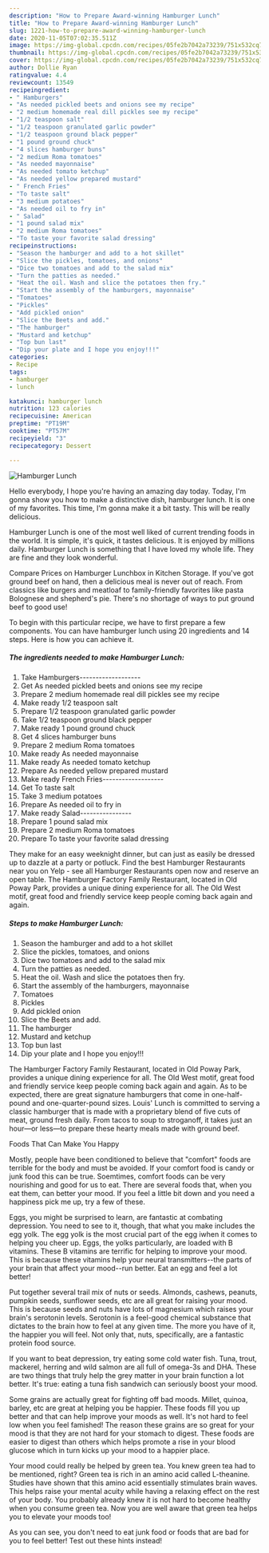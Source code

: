 ```yaml
---
description: "How to Prepare Award-winning Hamburger Lunch"
title: "How to Prepare Award-winning Hamburger Lunch"
slug: 1221-how-to-prepare-award-winning-hamburger-lunch
date: 2020-11-05T07:02:35.511Z
image: https://img-global.cpcdn.com/recipes/05fe2b7042a73239/751x532cq70/hamburger-lunch-recipe-main-photo.jpg
thumbnail: https://img-global.cpcdn.com/recipes/05fe2b7042a73239/751x532cq70/hamburger-lunch-recipe-main-photo.jpg
cover: https://img-global.cpcdn.com/recipes/05fe2b7042a73239/751x532cq70/hamburger-lunch-recipe-main-photo.jpg
author: Dollie Ryan
ratingvalue: 4.4
reviewcount: 13549
recipeingredient:
- " Hamburgers"
- "As needed pickled beets and onions see my recipe"
- "2 medium homemade real dill pickles see my recipe"
- "1/2 teaspoon salt"
- "1/2 teaspoon granulated garlic powder"
- "1/2 teaspoon ground black pepper"
- "1 pound ground chuck"
- "4 slices hamburger buns"
- "2 medium Roma tomatoes"
- "As needed mayonnaise"
- "As needed tomato ketchup"
- "As needed yellow prepared mustard"
- " French Fries"
- "To taste salt"
- "3 medium potatoes"
- "As needed oil to fry in"
- " Salad"
- "1 pound salad mix"
- "2 medium Roma tomatoes"
- "To taste your favorite salad dressing"
recipeinstructions:
- "Season the hamburger and add to a hot skillet"
- "Slice the pickles, tomatoes, and onions"
- "Dice two tomatoes and add to the salad mix"
- "Turn the patties as needed."
- "Heat the oil. Wash and slice the potatoes then fry."
- "Start the assembly of the hamburgers, mayonnaise"
- "Tomatoes"
- "Pickles"
- "Add pickled onion"
- "Slice the Beets and add."
- "The hamburger"
- "Mustard and ketchup"
- "Top bun last"
- "Dip your plate and I hope you enjoy!!!"
categories:
- Recipe
tags:
- hamburger
- lunch

katakunci: hamburger lunch 
nutrition: 123 calories
recipecuisine: American
preptime: "PT19M"
cooktime: "PT57M"
recipeyield: "3"
recipecategory: Dessert

---
```



![Hamburger Lunch](https://img-global.cpcdn.com/recipes/05fe2b7042a73239/751x532cq70/hamburger-lunch-recipe-main-photo.jpg)

Hello everybody, I hope you're having an amazing day today. Today, I'm gonna show you how to make a distinctive dish, hamburger lunch. It is one of my favorites. This time, I'm gonna make it a bit tasty. This will be really delicious.

Hamburger Lunch is one of the most well liked of current trending foods in the world. It is simple, it's quick, it tastes delicious. It is enjoyed by millions daily. Hamburger Lunch is something that I have loved my whole life. They are fine and they look wonderful.

Compare Prices on Hamburger Lunchbox in Kitchen Storage. If you&#39;ve got ground beef on hand, then a delicious meal is never out of reach. From classics like burgers and meatloaf to family-friendly favorites like pasta Bolognese and shepherd&#39;s pie. There&#39;s no shortage of ways to put ground beef to good use!


To begin with this particular recipe, we have to first prepare a few components. You can have hamburger lunch using 20 ingredients and 14 steps. Here is how you can achieve it.

<!--inarticleads1-->

##### The ingredients needed to make Hamburger Lunch:

1. Take  Hamburgers-------------------
1. Get As needed pickled beets and onions see my recipe
1. Prepare 2 medium homemade real dill pickles see my recipe
1. Make ready 1/2 teaspoon salt
1. Prepare 1/2 teaspoon granulated garlic powder
1. Take 1/2 teaspoon ground black pepper
1. Make ready 1 pound ground chuck
1. Get 4 slices hamburger buns
1. Prepare 2 medium Roma tomatoes
1. Make ready As needed mayonnaise
1. Make ready As needed tomato ketchup
1. Prepare As needed yellow prepared mustard
1. Make ready  French Fries-------------------
1. Get To taste salt
1. Take 3 medium potatoes
1. Prepare As needed oil to fry in
1. Make ready  Salad----------------
1. Prepare 1 pound salad mix
1. Prepare 2 medium Roma tomatoes
1. Prepare To taste your favorite salad dressing


They make for an easy weeknight dinner, but can just as easily be dressed up to dazzle at a party or potluck. Find the best Hamburger Restaurants near you on Yelp - see all Hamburger Restaurants open now and reserve an open table. The Hamburger Factory Family Restaurant, located in Old Poway Park, provides a unique dining experience for all. The Old West motif, great food and friendly service keep people coming back again and again. 

<!--inarticleads2-->

##### Steps to make Hamburger Lunch:

1. Season the hamburger and add to a hot skillet
1. Slice the pickles, tomatoes, and onions
1. Dice two tomatoes and add to the salad mix
1. Turn the patties as needed.
1. Heat the oil. Wash and slice the potatoes then fry.
1. Start the assembly of the hamburgers, mayonnaise
1. Tomatoes
1. Pickles
1. Add pickled onion
1. Slice the Beets and add.
1. The hamburger
1. Mustard and ketchup
1. Top bun last
1. Dip your plate and I hope you enjoy!!!


The Hamburger Factory Family Restaurant, located in Old Poway Park, provides a unique dining experience for all. The Old West motif, great food and friendly service keep people coming back again and again. As to be expected, there are great signature hamburgers that come in one-half-pound and one-quarter-pound sizes. Louis&#39; Lunch is committed to serving a classic hamburger that is made with a proprietary blend of five cuts of meat, ground fresh daily. From tacos to soup to stroganoff, it takes just an hour—or less—to prepare these hearty meals made with ground beef. 

Foods That Can Make You Happy


Mostly, people have been conditioned to believe that "comfort" foods are terrible for the body and must be avoided. If your comfort food is candy or junk food this can be true. Soemtimes, comfort foods can be very nourishing and good for us to eat. There are several foods that, when you eat them, can better your mood. If you feel a little bit down and you need a happiness pick me up, try a few of these.

Eggs, you might be surprised to learn, are fantastic at combating depression. You need to see to it, though, that what you make includes the egg yolk. The egg yolk is the most crucial part of the egg iwhen it comes to helping you cheer up. Eggs, the yolks particularly, are loaded with B vitamins. These B vitamins are terrific for helping to improve your mood. This is because these vitamins help your neural transmitters--the parts of your brain that affect your mood--run better. Eat an egg and feel a lot better!

Put together several trail mix of nuts or seeds. Almonds, cashews, peanuts, pumpkin seeds, sunflower seeds, etc are all great for raising your mood. This is because seeds and nuts have lots of magnesium which raises your brain's serotonin levels. Serotonin is a feel-good chemical substance that dictates to the brain how to feel at any given time. The more you have of it, the happier you will feel. Not only that, nuts, specifically, are a fantastic protein food source.

If you want to beat depression, try eating some cold water fish. Tuna, trout, mackerel, herring and wild salmon are all full of omega-3s and DHA. These are two things that truly help the grey matter in your brain function a lot better. It's true: eating a tuna fish sandwich can seriously boost your mood. 

Some grains are actually great for fighting off bad moods. Millet, quinoa, barley, etc are great at helping you be happier. These foods fill you up better and that can help improve your moods as well. It's not hard to feel low when you feel famished! The reason these grains are so great for your mood is that they are not hard for your stomach to digest. These foods are easier to digest than others which helps promote a rise in your blood glucose which in turn kicks up your mood to a happier place.

Your mood could really be helped by green tea. You knew green tea had to be mentioned, right? Green tea is rich in an amino acid called L-theanine. Studies have shown that this amino acid essentially stimulates brain waves. This helps raise your mental acuity while having a relaxing effect on the rest of your body. You probably already knew it is not hard to become healthy when you consume green tea. Now you are well aware that green tea helps you to elevate your moods too!

As you can see, you don't need to eat junk food or foods that are bad for you to feel better! Test out  these hints  instead!

